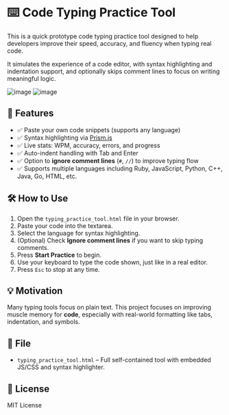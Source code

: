# ⌨️ Code Typing Practice Tool

This is a quick prototype code typing practice tool designed to help developers improve their speed, accuracy, and fluency when typing real code.

It simulates the experience of a code editor, with syntax highlighting and indentation support, and optionally skips comment lines to focus on writing meaningful logic.

![image](https://github.com/user-attachments/assets/0f69a238-f32d-4486-a10c-745364b5649b)
![image](https://github.com/user-attachments/assets/2e7e9d7f-e74a-4783-908b-640a096a0fda)

## 🚀 Features

- ✅ Paste your own code snippets (supports any language)
- ✅ Syntax highlighting via [Prism.js](https://prismjs.com/)
- ✅ Live stats: WPM, accuracy, errors, and progress
- ✅ Auto-indent handling with Tab and Enter
- ✅ Option to **ignore comment lines** (`#`, `//`) to improve typing flow
- ✅ Supports multiple languages including Ruby, JavaScript, Python, C++, Java, Go, HTML, etc.

## 🛠 How to Use

1. Open the `typing_practice_tool.html` file in your browser.
2. Paste your code into the textarea.
3. Select the language for syntax highlighting.
4. (Optional) Check **Ignore comment lines** if you want to skip typing comments.
5. Press **Start Practice** to begin.
6. Use your keyboard to type the code shown, just like in a real editor.
7. Press `Esc` to stop at any time.

## 💡 Motivation

Many typing tools focus on plain text. This project focuses on improving muscle memory for **code**, especially with real-world formatting like tabs, indentation, and symbols.

## 📁 File

- `typing_practice_tool.html` – Full self-contained tool with embedded JS/CSS and syntax highlighter.

## 📜 License

MIT License

